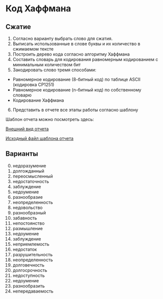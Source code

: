 # Код Хаффмана

## Сжатие

1. Согласно варианту выбрать слово для сжатия.
2. Выписать использованные в слове буквы и их количество в сжимаемом тексте
3. Построить дерево кода согласно алгоритму Хаффмана
4. Составить словарь для кодирования равномерным кодированием с минимальным количеством бит
5. Закодировать слово тремя способами:
- Равномерное кодирование (8-битный код) по таблице ASCII (кодировка CP1251)
- Равномерное кодирование (n-битный код) по собственному словарю
- Кодирование Хаффмана
6. Представить в отчете все этапы работы согласно шаблону

Шаблон отчета можно посмотреть здесь:

[Внешний вид отчета](TASK4_tmpl)

[Исходный файл шаблона отчета](https://raw.githubusercontent.com/yarmolinskiyam-yandex/yarmolinskiyam-yandex.github.io/refs/heads/main/TASK4_tmpl.md)


## Варианты

0. недоразумение
0. долгожданный
0. переосмысленный
0. недостаточность
0. заблуждение
0. недоумение
0. разнообразие
0. неопределенность
0. недовольство
0. разнообразный
0. забавность
0. непостоянство
0. размышление
0. недоумение
0. заблуждение
0. неприемлемость
0. недостаток
0. разрушительность
0. неопределенность
0. долговечность
0. долгосрочность
0. недоступность
0. недоумение
0. разнообразить
0. непередаваемость
